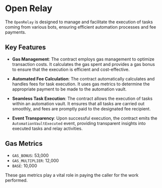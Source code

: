 # Open Relay

The `OpenRelay` is designed to manage and facilitate the execution of tasks coming from various bots, ensuring efficient automation processes and fee payments.

## Key Features

- **Gas Management**: The contract employs gas management to optimize transaction costs. It calculates the gas spent and provides a gas bonus to ensure that the execution is efficient and cost-effective.

- **Automated Fee Calculation**: The contract automatically calculates and handles fees for task execution. It uses gas metrics to determine the appropriate payment to be made to the automation vault.

- **Seamless Task Execution**: The contract allows the execution of tasks within an automation vault. It ensures that all tasks are carried out smoothly, and fees are promptly paid to the designated fee recipient.

- **Event Transparency**: Upon successful execution, the contract emits the `AutomationVaultExecuted` event, providing transparent insights into executed tasks and relay activities.

## Gas Metrics

- `GAS_BONUS`: 53,000
- `GAS_MULTIPLIER`: 12,000
- `BASE`: 10,000

These gas metrics play a vital role in paying the caller for the work performed.
